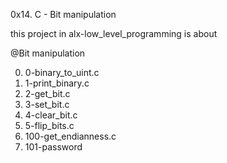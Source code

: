 0x14. C - Bit manipulation

this project in alx-low_level_programming is about 

@Bit manipulation

0. 0-binary_to_uint.c
1. 1-print_binary.c
2. 2-get_bit.c
3. 3-set_bit.c
4. 4-clear_bit.c
5. 5-flip_bits.c
6. 100-get_endianness.c
7. 101-password

